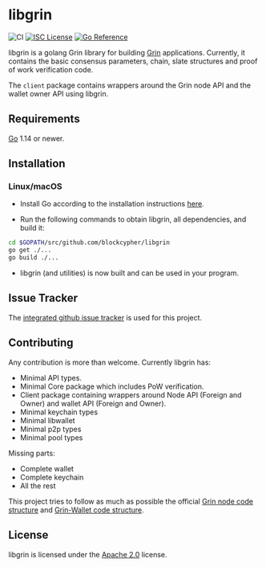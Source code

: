 # libgrin

![CI](https://github.com/blockcypher/libgrin/workflows/Continuous%20Integration/badge.svg)
[![ISC License](http://img.shields.io/badge/license-apache2-blue.svg)](https://www.apache.org/licenses/LICENSE-2.0)
[![Go Reference](https://pkg.go.dev/badge/github.com/blockcypher/libgrin/v5.svg)](https://pkg.go.dev/github.com/blockcypher/libgrin/v5)

libgrin is a golang Grin library for building [Grin](https://github.com/mimblewimble/grin) applications.
Currently, it contains the basic consensus parameters, chain, slate structures and proof of work verification code.

The `client` package contains wrappers around the Grin node API and the wallet owner API using libgrin.

## Requirements

[Go](http://golang.org) 1.14 or newer.

## Installation

### Linux/macOS

- Install Go according to the installation instructions [here](http://golang.org/doc/install).

- Run the following commands to obtain libgrin, all dependencies, and build it:

```bash
cd $GOPATH/src/github.com/blockcypher/libgrin
go get ./...
go build ./...
```

- libgrin (and utilities) is now built and can be used in your program.

## Issue Tracker

The [integrated github issue tracker](https://github.com/blockcypher/libgrin/issues)
is used for this project.

## Contributing

Any contribution is more than welcome. Currently libgrin has:

- Minimal API types.
- Minimal Core package which includes PoW verification.
- Client package containing wrappers around Node API (Foreign and Owner) and wallet API (Foreign and Owner).
- Minimal keychain types
- Minimal libwallet
- Minimal p2p types
- Minimal pool types

Missing parts:

- Complete wallet
- Complete keychain
- All the rest

This project tries to follow as much as possible the official [Grin node code structure](https://github.com/mimblewimble/grin) and [Grin-Wallet code structure](https://github.com/mimblewimble/grin-wallet).

## License

libgrin is licensed under the [Apache 2.0](https://www.apache.org/licenses/LICENSE-2.0) license.
